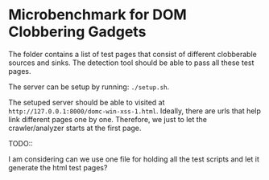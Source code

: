 # Microbenchmark for DOM Clobbering Gadgets

The folder contains a list of test pages that consist of different clobberable sources and sinks. The detection tool should be able to pass all these test pages.

The server can be setup by running: `./setup.sh`.

The setuped server should be able to visited at `http://127.0.0.1:8000/domc-win-xss-1.html`. Ideally, there are urls that help link different pages one by one. Therefore, we just to let the crawler/analyzer starts at the first page.


TODO::

I am considering can we use one file for holding all the test scripts and let it generate the html test pages?